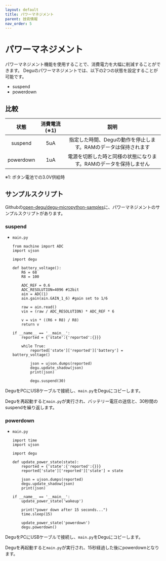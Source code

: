 ```yaml
---
layout: default
title: パワーマネジメント
parent: 技術情報
nav_order: 5
---
```

# パワーマネジメント

パワーマネジメント機能を使用することで、消費電力を大幅に削減することができます。
Deguのパワーマネジメントでは、以下の2つの状態を設定することが可能です。

* suspend
* powerdown

## 比較

| 状態             | 消費電流(※1)  | 説明                                         |
|:-------------------:|:------:|:----------------------------------------------:|
| suspend | 5uA | 指定した時間、Deguの動作を停止します。RAMのデータは保持されます |
| powerdown | 1uA | 電源を切断した時と同様の状態になります。RAMのデータを保持しません |
  
※1: ボタン電池での3.0V供給時

## サンプルスクリプト

Githubの[open-degu/degu-micropython-samples](https://github.com/open-degu/degu-micropython-samples/tree/master/basic/power_management)に、パワーマネジメントのサンプルスクリプトがあります。

### suspend
* `main.py`
  ```
  from machine import ADC
  import ujson
  
  import degu
  
  def battery_voltage():
      R6 = 68
      R8 = 100
  
      ADC_REF = 0.6
      ADC_RESOLUTION=4096 #12bit
      ain = ADC(1)
      ain.gain(ain.GAIN_1_6) #gain set to 1/6
  
      raw = ain.read()
      vin = (raw / ADC_RESOLUTION) * ADC_REF * 6
  
      v = vin * ((R6 + R8) / R8)
      return v
  
  if __name__ == '__main__':
      reported = {'state':{'reported':{}}}
  
      while True:
          reported['state']['reported']['battery'] = battery_voltage()
  
          json = ujson.dumps(reported)
          degu.update_shadow(json)
          print(json)
  
          degu.suspend(30)
    ```

DeguをPCにUSBケーブルで接続し、`main.py`をDeguにコピーします。

Deguを再起動すると`main.py`が実行され、バッテリー電圧の送信と、30秒間のsuspendを繰り返します。

### powerdown
* `main.py`
  ```
  import time
  import ujson
  
  import degu
  
  def update_power_state(state):
      reported = {'state':{'reported':{}}}
      reported['state']['reported']['state'] = state
  
      json = ujson.dumps(reported)
      degu.update_shadow(json)
      print(json)
  
  if __name__ == '__main__':
      update_power_state('wakeup')
  
      print("power down after 15 seconds...")
      time.sleep(15)
  
      update_power_state('powerdown')
      degu.powerdown()
  ```

DeguをPCにUSBケーブルで接続し、`main.py`をDeguにコピーします。

Deguを再起動すると`main.py`が実行され、15秒経過した後にpowerdownとなります。
